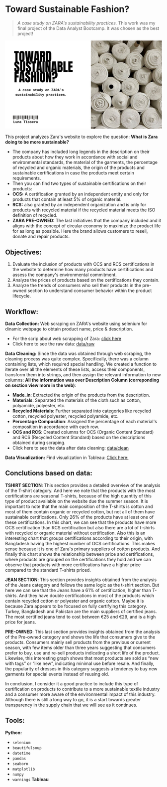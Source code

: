 # Toward Sustainable Fashion?
> _A case study on ZARA's sustainability practices._
> This work was my final project of the Data Analyst Bootcamp. It was chosen as the best project!
  
![Descripción opcional](img/1.png)

This project analyzes Zara's website to explore the question: **What is Zara doing to be more sustainable?**
- The company has included long legends in the description on their products about how they work in accordance with social and environmental standards, the material of the garments, the percentage of recycled and organic materials, the origin of the products and sustainable certifications in case the products meet certain requirements.
- Then you can find two types of sustainable certifications on their products:
- **OCS:** A certification granted by an independent entity and only for products that contain at least 5% of organic material. 
- **RCS:** also granted by an independent organization and is only for products with recycled material if the recycled material meets the ISO definition of recycled.
- **ZARA PRE-OWNED:** The last initiatives that the company included and it aligns with the concept of circular economy to maximize the product life for as long as possible. Here the brand allows customers to resell, donate and repair products.

## Objectives:
1. Evaluate the inclusion of products with OCS and RCS certifications in the website to determine how many products have certifications and assess the company's environmental commitment.
2. Analyze the prices of products based on the certifications they contain.
3. Analyze the trends of consumers who sell their products in the pre-owned section to understand consumer behavior within the product lifecycle.

## Workflow:
**Data Collection:** Web scraping on ZARA's website using selenium for dinamic webpage to obtain product name, price & description. 
- For the scrip about web scrapping of Zara: [click here](notebook_web_scraping)
- Click here to see the raw data: [data/raw](data/raw)

**Data Cleaning:** Since the data was obtained through web scraping, the cleaning process was quite complex. 
Specifically, there was a column containing lists, which required special handling. We created a function to iterate over all the elements of these lists, access their components, transform them into strings, and then assign the relevant information to new columns:
**All the information was over Description Column (correponding on section view more in the web)**:
- **Made_in**: Extracted the origin of the products from the description.
- **Materials**: Separated the materials of the cloth such as cotton, polyamide, polyester, etc.
- **Recycled Materials**: Further separated into categories like recycled cotton, recycled polyester, recycled polyamide, etc.
- **Percentage Composition**: Assigned the percentage of each material's composition in accordance with each row.
- **OCS and RCS**: Created columns for OCS (Organic Content Standard) and RCS (Recycled Content Standard) based on the descriptions obtained during scraping.
- Click here to see the data after data cleaning: [data/clean](data/clean)

**Data Visualization:**  Find visualization in Tableau: [Click here:](https://public.tableau.com/app/profile/luna.tissera/viz/Tableau_ZARA_2/Historia1?publish=yes) <br>

## Conclutions based on data: 

**TSHIRT SECTION**:
This section provides a detailed overview of the analysis of the T-shirt category. And  here we note that the products with the most certifications are seasonal T-shirts, because of the high quantity of this type of product available on the website due the summer season.
It is important to note that the main composition of the T-shirts is cotton and most of them contain organic or recycled cotton, but not all of them have sustainable certifications. Only 26% of the products have at least one of these certifications.
In this chart, we can see that the products have more OCS certification than RCS certification but also there are a lot of t-shirts with recycled or organic material without certification.
Also this is an interesting chart that groups certifications according to their origin, with Bangladesh having the highest number of OCS certifications. This makes sense because it is one of Zara's primary suppliers of cotton products.
And finally this chart shows the relationship between price and certifications, where products are grouped on the certifications they hold and we can observe that products with more certifications have a higher price compared to the standard T-shirts priced.

**JEAN SECTION**:
This section provides insights obtained from the analysis of the Jeans category and follows the same logic as the t-shirt section.
But here we can see that the Jeans have a 61% of certification, higher than T-shirts. And they have double certifications in most of the products which contain recycled cotton or polyester and organic cotton. Maybe it is because Zara appears to be focused on fully certifying this category.
Turkey, Bangladesh and Pakistan are the main suppliers of certified jeans. The most certified jeans tend to cost between €25 and €29, and is a high price for jeans.

**PRE-OWNED**:
This last section provides insights obtained from the analysis of the Pre-owned category and shows the life that consumers give to the products.
Consumers mainly sell products from the previous or current season, with few items older than three years suggesting that consumers prefer to buy, use and re-sell products indicating a short life of the product. 
Likewise, this interesting graph shows that most products are sold as “new with tags” or “like new”, indicating minimal use before resale.
And finally, the popularity of dresses in this category suggests a tendency to buy new garments for special events instead of reusing old.


In conclusion, I consider it a good practice to include this type of certification on products to contribute to a more sustainable textile industry and a consumer more aware of the environmental impact of this industry. Although there is still a long way to go, it is a start towards greater transparency in the supply chain that we will see as it continues. 

## Tools:
**Python:**
- `selenium`
- `beautifulsoup`
- `datetime`
- `pandas`
- `seaborn`
- `matplotlib`
- `numpy`
- `warnings`
**Tableau**
